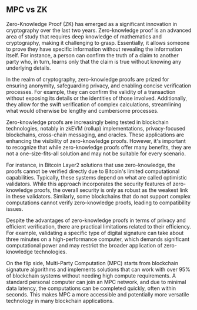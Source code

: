 
## MPC vs ZK

Zero-Knowledge Proof (ZK) has emerged as a significant innovation in cryptography over the last two years. Zero-knowledge proof is an advanced area of study that requires deep knowledge of mathematics and cryptography, making it challenging to grasp. Essentially, it allows someone to prove they have specific information without revealing the information itself. For instance, a person can confirm the truth of a claim to another party who, in turn, learns only that the claim is true without knowing any underlying details.

In the realm of cryptography, zero-knowledge proofs are prized for ensuring anonymity, safeguarding privacy, and enabling concise verification processes. For example, they can confirm the validity of a transaction without exposing its details or the identities of those involved. Additionally, they allow for the swift verification of complex calculations, streamlining what would otherwise be lengthy and cumbersome processes.

Zero-knowledge proofs are increasingly being tested in blockchain technologies, notably in zkEVM (rollup) implementations, privacy-focused blockchains, cross-chain messaging, and oracles. These applications are enhancing the visibility of zero-knowledge proofs. However, it's important to recognize that while zero-knowledge proofs offer many benefits, they are not a one-size-fits-all solution and may not be suitable for every scenario.

For instance, in Bitcoin Layer2 solutions that use zero-knowledge, the proofs cannot be verified directly due to Bitcoin's limited computational capabilities. Typically, these systems depend on what are called optimistic validators. While this approach incorporates the security features of zero-knowledge proofs, the overall security is only as robust as the weakest link in these validators. Similarly, some blockchains that do not support complex computations cannot verify zero-knowledge proofs, leading to compatibility issues.

Despite the advantages of zero-knowledge proofs in terms of privacy and efficient verification, there are practical limitations related to their efficiency. For example, validating a specific type of digital signature can take about three minutes on a high-performance computer, which demands significant computational power and may restrict the broader application of zero-knowledge technologies.

On the flip side, Multi-Party Computation (MPC) starts from blockchain signature algorithms and implements solutions that can work with over 95% of blockchain systems without needing high compute requirements. A standard personal computer can join an MPC network, and due to minimal data latency, the computations can be completed quickly, often within seconds. This makes MPC a more accessible and potentially more versatile technology in many blockchain applications.
